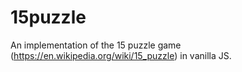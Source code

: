 # 15puzzle

An implementation of the 15 puzzle game (https://en.wikipedia.org/wiki/15_puzzle) in vanilla JS.

